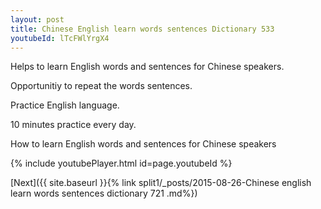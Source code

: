 ```yaml
---
layout: post
title: Chinese English learn words sentences Dictionary 533 
youtubeId: lTcFWlYrgX4
---
```

 
 
Helps to learn English words and sentences for Chinese speakers.

Opportunitiy to repeat the words sentences. 

Practice English language. 
 
10 minutes practice every day. 
 
How to learn English words and sentences for Chinese speakers 
 
{% include youtubePlayer.html id=page.youtubeId %}
 
 
[Next]({{ site.baseurl }}{% link  split1/_posts/2015-08-26-Chinese english learn words sentences dictionary 721 .md%})
 
